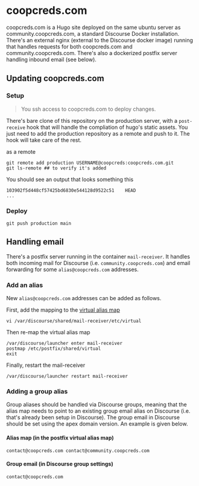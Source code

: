 # coopcreds.com

coopcreds.com is a Hugo site deployed on the same ubuntu server as community.coopcreds.com, a standard Discourse Docker installation. There's an external nginx (external to the Discourse docker image) running that handles requests for both coopcreds.com and community.coopcreds.com. There's also a dockerized postfix server handling inbound email (see below).

## Updating coopcreds.com

### Setup

> You ssh access to coopcreds.com to deploy changes.

There's bare clone of this repository on the production server, with a ``post-receive`` hook that will handle the compliation of hugo's static assets. You just need to add the production repository as a remote and push to it. The hook will take care of the rest.

as a remote

```
git remote add production USERNAME@coopcreds:coopcreds.com.git
git ls-remote ## to verify it's added
```

You should see an output that looks something this
```
103902f5d448cf57425bd6830e544128d9522c51    HEAD
...
```

### Deploy

```
git push production main
```

## Handling email

There's a postfix server running in the container ``mail-receiver``. It handles both incoming mail for Discourse (i.e. ``community.coopcreds.com``) and email forwarding for some ``alias@coopcreds.com`` addresses. 


### Add an alias

New ``alias@coopcreds.com`` addresses can be added as follows.

First, add the mapping to the [virtual alias map](http://www.postfix.org/postconf.5.html#virtual_alias_maps)

```
vi /var/discourse/shared/mail-receiver/etc/virtual
```

Then re-map the virtual alias map

```
/var/discourse/launcher enter mail-receiver
postmap /etc/postfix/shared/virtual
exit
```

Finally, restart the mail-receiver
```
/var/discourse/launcher restart mail-receiver
```

### Adding a group alias

Group aliases should be handled via Discourse groups, meaning that the alias map needs to point to an existing group email alias on Discourse (i.e. that's already been setup in Discourse). The group email in Discourse should be set using the apex domain version. An example is given below.

#### Alias map (in the postfix virtual alias map)

```
contact@coopcreds.com contact@community.coopcreds.com
```

#### Group email (in Discourse group settings)

```
contact@coopcreds.com
```
